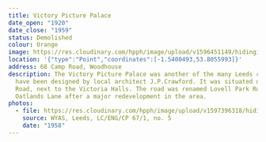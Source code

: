 ```yaml
---
title: Victory Picture Palace
date_open: "1920"
date_close: "1959"
status: Demolished
colour: Orange
image: https://res.cloudinary.com/hpph/image/upload/v1596451149/hidinginplainsight/victorypalacetheatre.svg
location: '{"type":"Point","coordinates":[-1.5400493,53.8055993]}'
address: 68 Camp Road, Woodhouse
description: The Victory Picture Palace was another of the many Leeds cinemas to
  have been designed by local architect J.P.Crawford. It was situated on Camp
  Road, next to the Victoria Halls. The road was renamed Lovell Park Road and
  Oatlands Lane after a major redevelopment in the area.
photos:
  - file: https://res.cloudinary.com/hpph/image/upload/v1597396318/hidinginplainsight/Victory_Picture_Palace.jpg
    source: WYAS, Leeds, LC/ENG/CP 67/1, no. 5
    date: "1958"
---
```


